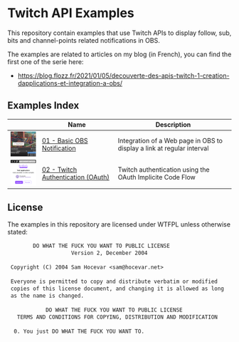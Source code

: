 # Twitch API Examples

This repository contain examples that use Twitch APIs to display follow, sub, bits and channel-points related notifications in OBS.

The examples are related to articles on my blog (in French), you can find the first one of the serie here:

* https://blog.flozz.fr/2021/01/05/decouverte-des-apis-twitch-1-creation-dapplications-et-integration-a-obs/


## Examples Index

|                                                 | Name                                                                    | Description                                                            |
|-------------------------------------------------|-------------------------------------------------------------------------|------------------------------------------------------------------------|
| ![](./01-basic-obs-notification/thumb.png)      | [01 - Basic OBS Notification](./01-basic-obs-notification/)             | Integration of a Web page in OBS to display a link at regular interval |
| ![](./02-twitch-authentication-oauth/thumb.png) | [02 - Twitch Authentication (OAuth)](./02-twitch-authentication-oauth/) | Twitch authentication using the OAuth Implicite Code Flow              |


## License

The examples in this repository are licensed under WTFPL unless otherwise stated:

```
        DO WHAT THE FUCK YOU WANT TO PUBLIC LICENSE
                    Version 2, December 2004

 Copyright (C) 2004 Sam Hocevar <sam@hocevar.net>

 Everyone is permitted to copy and distribute verbatim or modified
 copies of this license document, and changing it is allowed as long
 as the name is changed.

            DO WHAT THE FUCK YOU WANT TO PUBLIC LICENSE
   TERMS AND CONDITIONS FOR COPYING, DISTRIBUTION AND MODIFICATION

  0. You just DO WHAT THE FUCK YOU WANT TO.
```
